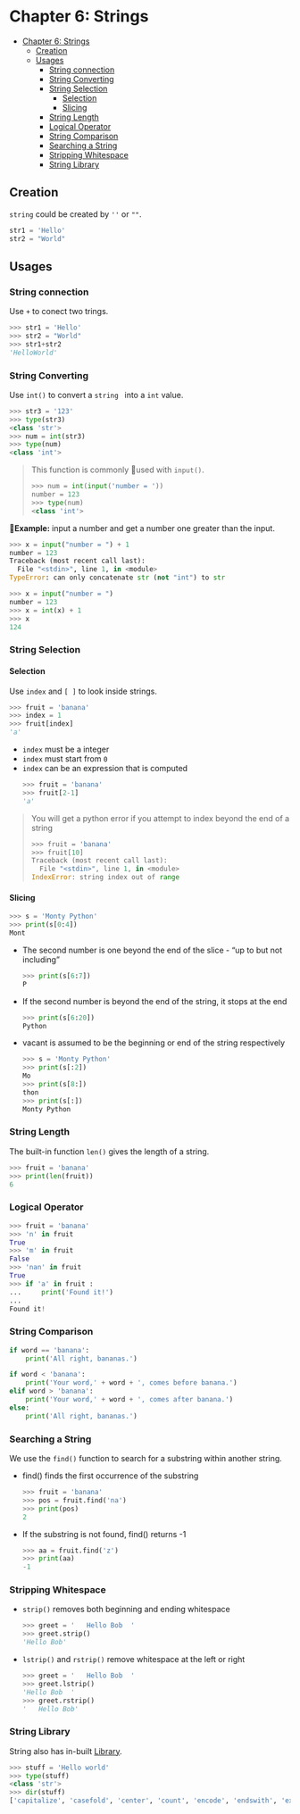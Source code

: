 # Chapter 6: Strings
- [Chapter 6: Strings](#chapter-6-strings)
	- [Creation](#creation)
	- [Usages](#usages)
		- [String connection](#string-connection)
		- [String Converting](#string-converting)
		- [String Selection](#string-selection)
			- [Selection](#selection)
			- [Slicing](#slicing)
		- [String Length](#string-length)
		- [Logical Operator](#logical-operator)
		- [String Comparison](#string-comparison)
		- [Searching a String](#searching-a-string)
		- [Stripping Whitespace](#stripping-whitespace)
		- [String Library](#string-library)

## Creation
`string` could be created by `''` or `""`.
```Python
str1 = 'Hello'
str2 = "World"
```
## Usages
### String connection
Use `+` to conect two trings.
```Python
>>> str1 = 'Hello'
>>> str2 = "World"
>>> str1+str2
'HelloWorld'
```
### String Converting
Use `int()` to convert a `string ` into a `int` value.
```Python
>>> str3 = '123'
>>> type(str3)
<class 'str'>
>>> num = int(str3)
>>> type(num)
<class 'int'>
```

> This function is commonly used with `input()`.
> ```python
> >>> num = int(input('number = '))
> number = 123
> >>> type(num)
> <class 'int'>
> ```

**Example:** input a number and get a number one greater than the input.
```Python
>>> x = input("number = ") + 1
number = 123
Traceback (most recent call last):
  File "<stdin>", line 1, in <module>
TypeError: can only concatenate str (not "int") to str
```
```Python
>>> x = input("number = ")
number = 123
>>> x = int(x) + 1
>>> x
124
```
### String Selection
#### Selection
Use `index` and `[ ]` to look inside strings.
```Python
>>> fruit = 'banana'
>>> index = 1
>>> fruit[index]
'a'
```
* `index` must be a integer
* `index` must start from `0`
* `index` can be an expression that is computed
  ```Python
  >>> fruit = 'banana'
  >>> fruit[2-1]
  'a'
  ```

> You will get a python error if you attempt to index beyond the end of a string
> ```python
> >>> fruit = 'banana'
> >>> fruit[10]
> Traceback (most recent call last):
>   File "<stdin>", line 1, in <module>
> IndexError: string index out of range
> ```

#### Slicing
```Python
>>> s = 'Monty Python'
>>> print(s[0:4])
Mont
```
* The second number is one beyond the end of the slice - “up to but not including”
  ```Python
  >>> print(s[6:7])
  P
  ```
* If the second number is beyond the end of the string, it stops at the end
  ```Python
  >>> print(s[6:20])
  Python
  ```
* vacant is assumed to be the beginning or end of the string respectively
  ```python
  >>> s = 'Monty Python'
  >>> print(s[:2])
  Mo
  >>> print(s[8:])
  thon
  >>> print(s[:])
  Monty Python
  ```

### String Length
The built-in function `len()` gives the length of a string.
```Python
>>> fruit = 'banana'
>>> print(len(fruit))
6
```
### Logical Operator
```Python
>>> fruit = 'banana'
>>> 'n' in fruit
True
>>> 'm' in fruit
False
>>> 'nan' in fruit
True
>>> if 'a' in fruit :
...     print('Found it!')
...
Found it!
```
### String Comparison
```Python
if word == 'banana':
    print('All right, bananas.')

if word < 'banana':
    print('Your word,' + word + ', comes before banana.')
elif word > 'banana':
    print('Your word,' + word + ', comes after banana.')
else:
    print('All right, bananas.')
```
### Searching a String
We use the `find()` function to search for a substring within another string.
* find() finds the first occurrence of the substring
  ```Python
  >>> fruit = 'banana'
  >>> pos = fruit.find('na')
  >>> print(pos)
  2
  ```
* If the substring is not found, find() returns -1
  ```Python
  >>> aa = fruit.find('z')
  >>> print(aa)
  -1
  ```
### Stripping Whitespace
* `strip()` removes both beginning and ending whitespace
  ```Python
  >>> greet = '   Hello Bob  '
  >>> greet.strip()
  'Hello Bob'
  ```
* `lstrip()` and `rstrip()` remove whitespace at the left or right
  ```Python
  >>> greet = '   Hello Bob  '
  >>> greet.lstrip()
  'Hello Bob  '
  >>> greet.rstrip()
  '   Hello Bob'
  ```

### String Library
String also has in-built [Library](https://docs.python.org/3/library/stdtypes.html#string-methods).
```Python
>>> stuff = 'Hello world'
>>> type(stuff)
<class 'str'>
>>> dir(stuff)
['capitalize', 'casefold', 'center', 'count', 'encode', 'endswith', 'expandtabs', 'find', 'format', 'format_map', 'index', 'isalnum', 'isalpha', 'isdecimal', 'isdigit', 'isidentifier', 'islower', 'isnumeric', 'isprintable', 'isspace', 'istitle', 'isupper', 'join', 'ljust', 'lower', 'lstrip', 'maketrans', 'partition', 'replace', 'rfind', 'rindex', 'rjust', 'rpartition', 'rsplit', 'rstrip', 'split', 'splitlines', 'startswith', 'strip', 'swapcase', 'title', 'translate', 'upper', 'zfill']
```
